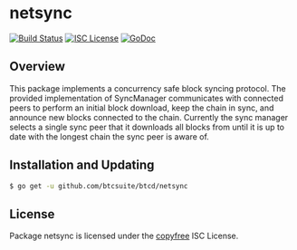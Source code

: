 netsync
=======

[![Build Status](http://img.shields.io/travis/btcsuite/btcd.svg)](https://travis-ci.org/btcsuite/btcd)
[![ISC License](http://img.shields.io/badge/license-ISC-blue.svg)](http://copyfree.org)
[![GoDoc](https://img.shields.io/badge/godoc-reference-blue.svg)](http://godoc.org/github.com/btcsuite/btcd/netsync)

## Overview

This package implements a concurrency safe block syncing protocol. The provided
implementation of SyncManager communicates with connected peers to perform an
initial block download, keep the chain in sync, and announce new blocks
connected to the chain. Currently the sync manager selects a single sync peer
that it downloads all blocks from until it is up to date with the longest chain
the sync peer is aware of.

## Installation and Updating

```bash
$ go get -u github.com/btcsuite/btcd/netsync
```

## License

Package netsync is licensed under the [copyfree](http://copyfree.org) ISC License.
